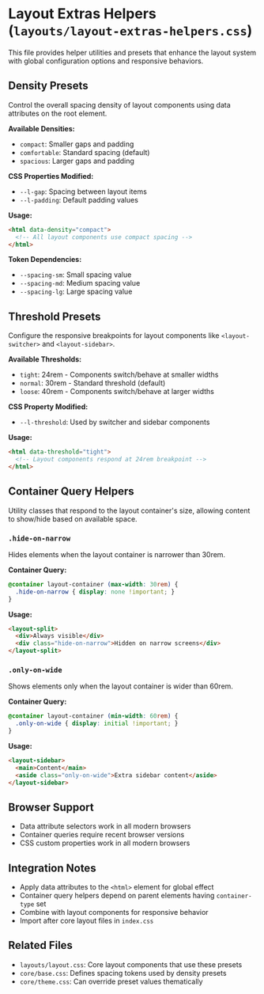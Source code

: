 # Layout Extras Helpers (`layouts/layout-extras-helpers.css`)

This file provides helper utilities and presets that enhance the layout system with global configuration options and responsive behaviors.

## Density Presets

Control the overall spacing density of layout components using data attributes on the root element.

**Available Densities:**
- `compact`: Smaller gaps and padding
- `comfortable`: Standard spacing (default)
- `spacious`: Larger gaps and padding

**CSS Properties Modified:**
- `--l-gap`: Spacing between layout items
- `--l-padding`: Default padding values

**Usage:**
```html
<html data-density="compact">
  <!-- All layout components use compact spacing -->
</html>
```

**Token Dependencies:**
- `--spacing-sm`: Small spacing value
- `--spacing-md`: Medium spacing value
- `--spacing-lg`: Large spacing value

## Threshold Presets

Configure the responsive breakpoints for layout components like `<layout-switcher>` and `<layout-sidebar>`.

**Available Thresholds:**
- `tight`: 24rem - Components switch/behave at smaller widths
- `normal`: 30rem - Standard threshold (default)
- `loose`: 40rem - Components switch/behave at larger widths

**CSS Property Modified:**
- `--l-threshold`: Used by switcher and sidebar components

**Usage:**
```html
<html data-threshold="tight">
  <!-- Layout components respond at 24rem breakpoint -->
</html>
```

## Container Query Helpers

Utility classes that respond to the layout container's size, allowing content to show/hide based on available space.

### `.hide-on-narrow`

Hides elements when the layout container is narrower than 30rem.

**Container Query:**
```css
@container layout-container (max-width: 30rem) {
  .hide-on-narrow { display: none !important; }
}
```

**Usage:**
```html
<layout-split>
  <div>Always visible</div>
  <div class="hide-on-narrow">Hidden on narrow screens</div>
</layout-split>
```

### `.only-on-wide`

Shows elements only when the layout container is wider than 60rem.

**Container Query:**
```css
@container layout-container (min-width: 60rem) {
  .only-on-wide { display: initial !important; }
}
```

**Usage:**
```html
<layout-sidebar>
  <main>Content</main>
  <aside class="only-on-wide">Extra sidebar content</aside>
</layout-sidebar>
```

## Browser Support

- Data attribute selectors work in all modern browsers
- Container queries require recent browser versions
- CSS custom properties work in all modern browsers

## Integration Notes

- Apply data attributes to the `<html>` element for global effect
- Container query helpers depend on parent elements having `container-type` set
- Combine with layout components for responsive behavior
- Import after core layout files in `index.css`

## Related Files

- `layouts/layout.css`: Core layout components that use these presets
- `core/base.css`: Defines spacing tokens used by density presets
- `core/theme.css`: Can override preset values thematically